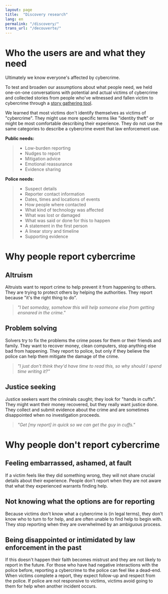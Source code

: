 ```yaml
---
layout: page
title:  "Discovery research"
lang: en
permalink: "/discovery/"
trans_url: "/decouverte/"
---
```


# Who the users are and what they need

Ultimately we know everyone's affected by cybercrime. 

To test and broaden our assumptions about what people need, we held one-on-one conversations with potential and actual victims of cybercrime and collected stories from people who've witnessed and fallen victim to cybercrime through a [story gathering tool](https://tell-us.cds-snc.ca). 

We learned that most victims don't identify themselves as victims of "cybercrime". They might use more specific terms like "identity theft" or might be most comfortable describing their experience. They do not use the same categories to describe a cybercrime event that law enforcement use. 

**Public needs:** 
> * Low-burden reporting
> * Nudges to report
> * Mitigation advice
> * Emotional reassurance
> * Evidence sharing
 
**Police needs:**
 > * Suspect details
 > * Reporter contact information
 > * Dates, times and locations of events
 > * How people where contacted
 > * What kind of technology was affected
 > * What was lost or damaged
 > * What was said or done for this to happen
 > * A statement in the first person
 > * A linear story and timeline
 > * Supporting evidence

# Why people report cybercrime

## Altruism

Altruists want to report crime to help prevent it from happening to others. They are trying to protect others by helping the authorities. They report because "it's the right thing to do". 

> *"I bet someday, somehow this will help someone else from getting ensnared in the crime."*

## Problem solving

Solvers try to fix the problems the crime poses for them or their friends and family. They want to recover money, clean computers, stop anything else bad from happening. They report to police, but only if they believe the police can help them mitigate the damage of the crime.

> *"I just don't think they'd have time to read this, so why should I spend time writing it?"*

## Justice seeking

Justice seekers want the criminals caught; they look for "hands in cuffs". They might want their money recovered, but they really want justice done. They collect and submit evidence about the crime and are sometimes disappointed when no investigation proceeds.

> *"Get [my report] in quick so we can get the guy in cuffs."*

# Why people don't report cybercrime

## Feeling embarrassed, ashamed, at fault

If a victim feels like they did something wrong, they will not share crucial details about their experience. People don't report when they are not aware that what they experienced warrants finding help.

## Not knowing what the options are for reporting

Because victims don't know what a cybercrime is (in legal terms), they don't know who to turn to for help, and are often unable to find help to begin with. They stop reporting when they are overwhelmed by an ambiguous process. 

## Being disappointed or intimidated by law enforcement in the past

If this doesn't happen their faith becomes mistrust and they are not likely to report in the future. For those who have had negative interactions with the police before,  reporting a cybercrime to the police can feel like a dead-end. When victims complete a report, they expect follow-up and respect from the police. If police are not responsive to victims, victims avoid going to them for help when another incident occurs. 

